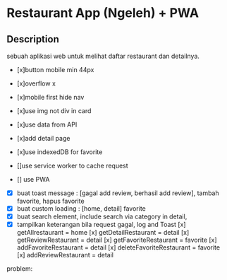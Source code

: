 # Restaurant App (Ngeleh) + PWA

## Description

sebuah aplikasi web untuk melihat daftar restaurant dan detailnya.

- [x]button mobile min 44px
- [x]overflow x
- [x]mobile first hide nav
- [x]use img not div in card

- [x]use data from API
- [x]add detail page
- [x]use indexedDB for favorite
- []use service worker to cache request
- [] use PWA

- [x] buat toast message : [gagal add review, berhasil add review], tambah favorite, hapus favorite
- [x] buat custom loading : [home, detail] favorite
- [x] buat search element, include search via category in detail,
- [x] tampilkan keterangan bila request gagal, log and Toast
      [x] getAllrestaurant = home
      [x] getDetailRestaurant = detail
      [x] getReviewRestaurant = detail
      [x] getFavoriteRestaurant = favorite
      [x] addFavoriteRestaurant = detail
      [x] deleteFavoriteRestaurant = favorite
      [x] addReviewRestaurant = detail

problem:
